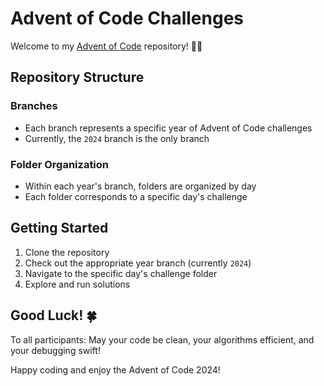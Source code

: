 # Advent of Code Challenges

Welcome to my [Advent of Code](https://adventofcode.com/) repository! 🎄🧊

## Repository Structure

### Branches
- Each branch represents a specific year of Advent of Code challenges
- Currently, the `2024` branch is the only branch

### Folder Organization
- Within each year's branch, folders are organized by day
- Each folder corresponds to a specific day's challenge

## Getting Started

1. Clone the repository
2. Check out the appropriate year branch (currently `2024`)
3. Navigate to the specific day's challenge folder
4. Explore and run solutions

## Good Luck! 🍀

To all participants: May your code be clean, your algorithms efficient, and your debugging swift! 

Happy coding and enjoy the Advent of Code 2024!
